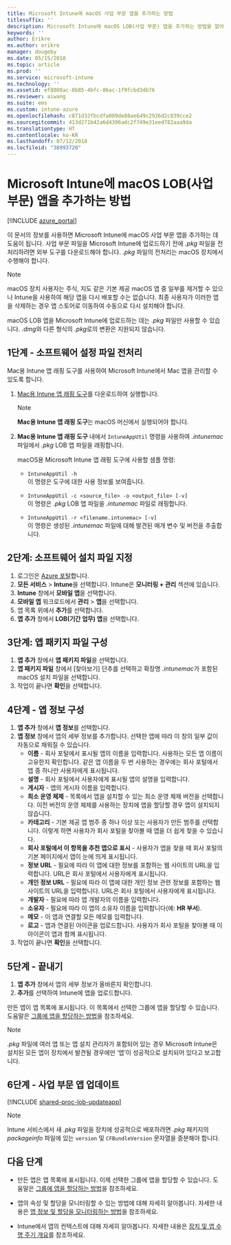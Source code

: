 ```yaml
---
title: Microsoft Intune에 macOS 사업 부문 앱을 추가하는 방법
titlesuffix: ''
description: Microsoft Intune에 macOS LOB(사업 부문) 앱을 추가하는 방법을 알아봅니다.
keywords: ''
author: Erikre
ms.author: erikre
manager: dougeby
ms.date: 05/15/2018
ms.topic: article
ms.prod: ''
ms.service: microsoft-intune
ms.technology: ''
ms.assetid: ef8008ac-8b85-4bfc-86ac-1f9fcbd3db76
ms.reviewer: aiwang
ms.suite: ems
ms.custom: intune-azure
ms.openlocfilehash: c871d32fbcdfa089de88ae649c2926d2c839cce2
ms.sourcegitcommit: 413d271b42a6d4396adc2f749e31eed782aaa9da
ms.translationtype: HT
ms.contentlocale: ko-KR
ms.lasthandoff: 07/12/2018
ms.locfileid: "38993720"
---
```

# <a name="how-to-add-macos-line-of-business-lob-apps-to-microsoft-intune"></a>Microsoft Intune에 macOS LOB(사업 부문) 앱을 추가하는 방법

[!INCLUDE [azure_portal](./includes/azure_portal.md)]

이 문서의 정보를 사용하면 Microsoft Intune에 macOS 사업 부문 앱을 추가하는 데 도움이 됩니다. 사업 부문 파일을 Microsoft Intune에 업로드하기 전에 *.pkg* 파일을 전처리하려면 외부 도구를 다운로드해야 합니다. *.pkg* 파일의 전처리는 macOS 장치에서 수행해야 합니다.

>[!NOTE]
>macOS 장치 사용자는 주식, 지도 같은 기본 제공 macOS 앱 중 일부를 제거할 수 있으나 Intune을 사용하여 해당 앱을 다시 배포할 수는 없습니다. 최종 사용자가 이러한 앱을 삭제하는 경우 앱 스토어로 이동하여 수동으로 다시 설치해야 합니다.
>
>macOS LOB 앱을 Microsoft Intune에 업로드하는 데는 *.pkg* 파일만 사용할 수 있습니다. *.dmg*와 다른 형식의 *.pkg*로의 변환은 지원되지 않습니다.

## <a name="step-1---pre-process-your-software-setup-file"></a>1단계 - 소프트웨어 설정 파일 전처리

Mac용 Intune 앱 래핑 도구를 사용하여 Microsoft Intune에서 Mac 앱을 관리할 수 있도록 합니다.

1. [Mac용 Intune 앱 래핑 도구](https://github.com/msintuneappsdk/intune-app-wrapping-tool-mac)를 다운로드하여 실행합니다.

    > [!NOTE]
    > **Mac용 Intune 앱 래핑 도구**는 macOS 머신에서 실행되어야 합니다.

2. **Mac용 Intune 앱 래핑 도구** 내에서 `IntuneAppUtil` 명령을 사용하여 *.intunemac* 파일에서 *.pkg* LOB 앱 파일을 래핑합니다.<br>

    macOS용 Microsoft Intune 앱 래핑 도구에 사용할 샘플 명령:
    
    - `IntuneAppUtil -h`<br>
    이 명령은 도구에 대한 사용 정보를 보여줍니다.
    
    - `IntuneAppUtil -c <source_file> -o <output_file> [-v]`<br>
    이 명령은 *.pkg* LOB 앱 파일을 *.intunemac* 파일로 래핑합니다.
    
    - `IntuneAppUtil -r <filename.intunemac> [-v]`<br>
    이 명령은 생성된 *.intunemac* 파일에 대해 발견된 매개 변수 및 버전을 추출합니다.

## <a name="step-2---specify-the-software-setup-file"></a>2단계: 소프트웨어 설치 파일 지정

1. 로그인은 [Azure 포털](https://portal.azure.com)합니다.
2. **모든 서비스** > **Intune**을 선택합니다. Intune은 **모니터링 + 관리** 섹션에 있습니다.
3. **Intune** 창에서 **모바일 앱**을 선택합니다.
4. **모바일 앱** 워크로드에서 **관리** > **앱**을 선택합니다.
5. 앱 목록 위에서 **추가**를 선택합니다.
6. **앱 추가** 창에서 **LOB(기간 업무) 앱**을 선택합니다.

## <a name="step-3---configure-the-app-package-file"></a>3단계: 앱 패키지 파일 구성

1. **앱 추가** 창에서 **앱 패키지 파일**을 선택합니다.
2. **앱 패키지 파일** 창에서 [찾아보기] 단추를 선택하고 확장명 *.intunemac*가 포함된 macOS 설치 파일을 선택합니다.
3. 작업이 끝나면 **확인**을 선택합니다.


## <a name="step-4---configure-app-information"></a>4단계 - 앱 정보 구성

1. **앱 추가** 창에서 **앱 정보**를 선택합니다.
2. **앱 정보** 창에서 앱의 세부 정보를 추가합니다. 선택한 앱에 따라 이 창의 일부 값이 자동으로 채워질 수 있습니다.
    - **이름** - 회사 포털에서 표시될 앱의 이름을 입력합니다. 사용하는 모든 앱 이름이 고유한지 확인합니다. 같은 앱 이름을 두 번 사용하는 경우에는 회사 포털에서 앱 중 하나만 사용자에게 표시됩니다.
    - **설명** - 회사 포털에서 사용자에게 표시될 앱의 설명을 입력합니다.
    - **게시자** - 앱의 게시자 이름을 입력합니다.
    - **최소 운영 체제** - 목록에서 앱을 설치할 수 있는 최소 운영 체제 버전을 선택합니다. 이전 버전의 운영 체제를 사용하는 장치에 앱을 할당할 경우 앱이 설치되지 않습니다.
    - **카테고리** - 기본 제공 앱 범주 중 하나 이상 또는 사용자가 만든 범주를 선택합니다. 이렇게 하면 사용자가 회사 포털을 찾아볼 때 앱을 더 쉽게 찾을 수 있습니다.
    - **회사 포털에서 이 항목을 추천 앱으로 표시** - 사용자가 앱을 찾을 때 회사 포털의 기본 페이지에서 앱이 눈에 띄게 표시됩니다.
    - **정보 URL** - 필요에 따라 이 앱에 대한 정보를 포함하는 웹 사이트의 URL을 입력합니다. URL은 회사 포털에서 사용자에게 표시됩니다.
    - **개인 정보 URL** - 필요에 따라 이 앱에 대한 개인 정보 관련 정보를 포함하는 웹 사이트의 URL을 입력합니다. URL은 회사 포털에서 사용자에게 표시됩니다.
    - **개발자** - 필요에 따라 앱 개발자의 이름을 입력합니다.
    - **소유자** - 필요에 따라 이 앱의 소유자 이름을 입력합니다(예: **HR 부서**).
    - **메모** - 이 앱과 연결할 모든 메모를 입력합니다.
    - **로고** - 앱과 연결된 아이콘을 업로드합니다. 사용자가 회사 포털을 찾아볼 때 이 아이콘이 앱과 함께 표시됩니다.
3. 작업이 끝나면 **확인**을 선택합니다.

## <a name="step-5---finish-up"></a>5단계 - 끝내기

1. **앱 추가** 창에서 앱의 세부 정보가 올바른지 확인합니다.
2. **추가**를 선택하여 Intune에 앱을 업로드합니다.

만든 앱이 앱 목록에 표시됩니다. 이 목록에서 선택한 그룹에 앱을 할당할 수 있습니다. 도움말은 [그룹에 앱을 할당하는 방법](apps-deploy.md)을 참조하세요.

> [!NOTE]
> *.pkg* 파일에 여러 앱 또는 앱 설치 관리자가 포함되어 있는 경우 Microsoft Intune은 설치된 모든 앱이 장치에서 발견될 경우에만 ‘앱’이 성공적으로 설치되어 있다고 보고합니다.

## <a name="step-6---update-a-line-of-business-app"></a>6단계 - 사업 부문 앱 업데이트

[!INCLUDE [shared-proc-lob-updateapp](./includes/shared-proc-lob-updateapp.md)]

> [!NOTE]
> Intune 서비스에서 새 *.pkg* 파일을 장치에 성공적으로 배포하려면 *.pkg* 패키지의 *packageinfo* 파일에 있는 `version` 및 `CFBundleVersion` 문자열을 증분해야 합니다.

## <a name="next-steps"></a>다음 단계

- 만든 앱은 앱 목록에 표시됩니다. 이제 선택한 그룹에 앱을 할당할 수 있습니다. 도움말은 [그룹에 앱을 할당하는 방법](apps-deploy.md)을 참조하세요.

- 앱의 속성 및 할당을 모니터링할 수 있는 방법에 대해 자세히 알아봅니다. 자세한 내용은 [앱 정보 및 할당을 모니터링하는 방법](apps-monitor.md)을 참조하세요.

- Intune에서 앱의 컨텍스트에 대해 자세히 알아봅니다. 자세한 내용은 [장치 및 앱 수명 주기 개요](introduction-device-app-lifecycles.md)를 참조하세요.
